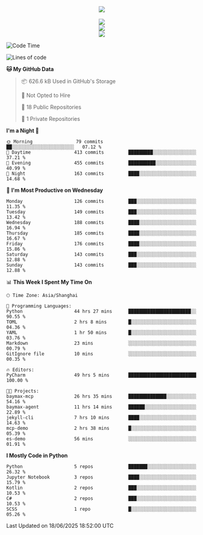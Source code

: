 <div align="center">
  <img src="https://readme-typing-svg.demolab.com?font=Zhi+Mang+Xing&size=40&pause=1000&color=000000&center=true&vCenter=true&lines=Baymax%E5%B0%8F%E6%8C%AF;Hello%20World"/><br/>
  <br/>
  <img src="https://skillicons.dev/icons?i=java,kotlin,python,c,cpp,html,css,javascript" /><br/>
  <img src="https://skillicons.dev/icons?i=spring,vue,pytorch,maven,gradle,mysql,sqlite,linux" /><br/>
  <img src="https://skillicons.dev/icons?i=idea,pycharm,webstorm,androidstudio,vscode,git,vim,md" /><br/>
</div>

<!--START_SECTION:waka-->
![Code Time](http://img.shields.io/badge/Code%20Time-1%2C040%20hrs%2035%20mins-blue)

![Lines of code](https://img.shields.io/badge/From%20Hello%20World%20I%27ve%20Written-6.1%20million%20lines%20of%20code-blue)

**🐱 My GitHub Data** 

> 📦 626.6 kB Used in GitHub's Storage 
 > 
> 🚫 Not Opted to Hire
 > 
> 📜 18 Public Repositories 
 > 
> 🔑 1 Private Repositories 
 > 
**I'm a Night 🦉** 

```text
🌞 Morning                79 commits          ██░░░░░░░░░░░░░░░░░░░░░░░   07.12 % 
🌆 Daytime                413 commits         █████████░░░░░░░░░░░░░░░░   37.21 % 
🌃 Evening                455 commits         ██████████░░░░░░░░░░░░░░░   40.99 % 
🌙 Night                  163 commits         ████░░░░░░░░░░░░░░░░░░░░░   14.68 % 
```
📅 **I'm Most Productive on Wednesday** 

```text
Monday                   126 commits         ███░░░░░░░░░░░░░░░░░░░░░░   11.35 % 
Tuesday                  149 commits         ███░░░░░░░░░░░░░░░░░░░░░░   13.42 % 
Wednesday                188 commits         ████░░░░░░░░░░░░░░░░░░░░░   16.94 % 
Thursday                 185 commits         ████░░░░░░░░░░░░░░░░░░░░░   16.67 % 
Friday                   176 commits         ████░░░░░░░░░░░░░░░░░░░░░   15.86 % 
Saturday                 143 commits         ███░░░░░░░░░░░░░░░░░░░░░░   12.88 % 
Sunday                   143 commits         ███░░░░░░░░░░░░░░░░░░░░░░   12.88 % 
```


📊 **This Week I Spent My Time On** 

```text
🕑︎ Time Zone: Asia/Shanghai

💬 Programming Languages: 
Python                   44 hrs 27 mins      ███████████████████████░░   90.55 % 
TOML                     2 hrs 8 mins        █░░░░░░░░░░░░░░░░░░░░░░░░   04.36 % 
YAML                     1 hr 50 mins        █░░░░░░░░░░░░░░░░░░░░░░░░   03.76 % 
Markdown                 23 mins             ░░░░░░░░░░░░░░░░░░░░░░░░░   00.79 % 
GitIgnore file           10 mins             ░░░░░░░░░░░░░░░░░░░░░░░░░   00.35 % 

🔥 Editors: 
PyCharm                  49 hrs 5 mins       █████████████████████████   100.00 % 

🐱‍💻 Projects: 
baymax-mcp               26 hrs 35 mins      ██████████████░░░░░░░░░░░   54.16 % 
baymax-agent             11 hrs 14 mins      ██████░░░░░░░░░░░░░░░░░░░   22.89 % 
jekyll-cli               7 hrs 10 mins       ████░░░░░░░░░░░░░░░░░░░░░   14.63 % 
mcp-demo                 2 hrs 38 mins       █░░░░░░░░░░░░░░░░░░░░░░░░   05.39 % 
es-demo                  56 mins             ░░░░░░░░░░░░░░░░░░░░░░░░░   01.91 % 
```

**I Mostly Code in Python** 

```text
Python                   5 repos             ███████░░░░░░░░░░░░░░░░░░   26.32 % 
Jupyter Notebook         3 repos             ████░░░░░░░░░░░░░░░░░░░░░   15.79 % 
Kotlin                   2 repos             ███░░░░░░░░░░░░░░░░░░░░░░   10.53 % 
C#                       2 repos             ███░░░░░░░░░░░░░░░░░░░░░░   10.53 % 
SCSS                     1 repo              █░░░░░░░░░░░░░░░░░░░░░░░░   05.26 % 
```




 Last Updated on 18/06/2025 18:52:00 UTC
<!--END_SECTION:waka-->





